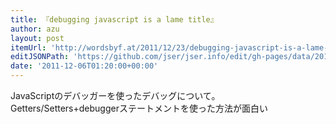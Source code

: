 ```yaml
---
title: 『debugging javascript is a lame title』
author: azu
layout: post
itemUrl: 'http://wordsbyf.at/2011/12/23/debugging-javascript-is-a-lame-title/'
editJSONPath: 'https://github.com/jser/jser.info/edit/gh-pages/data/2011/12/index.json'
date: '2011-12-06T01:20:00+00:00'
---
```

JavaScriptのデバッガーを使ったデバッグについて。
Getters/Setters+debuggerステートメントを使った方法が面白い
